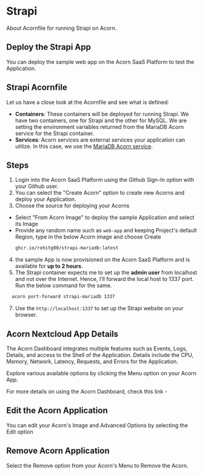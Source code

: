 # Strapi
About Acornfile for running Strapi on Acorn.

## Deploy the Strapi App 

You can deploy the sample web app on the Acorn SaaS Platform to test the Application.

## Strapi Acornfile

Let us have a close look at the Acornfile and see what is defined:

- **Containers**: These containers will be deployed for running Strapi. We have two containers, one for Strapi and the other for MySQL. We are setting the environment variables returned from the MariaDB Acorn service for the Strapi container.
- **Services**: Acorn services are external services your application can utilize. In this case, we use the [MariaDB Acorn service](https://github.com/acorn-io/mariadb/pkgs/container/mariadb).

## Steps

1. Login into the Acorn SaaS Platform using the Github Sign-In option with your Github user.
2. You can select the "Create Acorn" option to create new Acorns and deploy your Application.
3. Choose the source for deploying your Acorns
  * Select "From Acorn Image" to deploy the sample Application and select its Image
  * Provide any random name such as `web-app` and keeping Project's default Region, type in the below Acorn image and choose Create 
    ```bash
    ghcr.io/rohitg00/strapi-mariadb:latest
    ```
4. the sample App is now provisioned on the Acorn SaaS Platform and is available for **up to 2 hours**.
5. The Strapi container expects me to set up the **admin user** from localhost and not over the Internet. Hence, I’ll forward the local host to 1337 port. Run the below command for the same.
  ```bash
    acorn port-forward strapi-mariadb 1337
  ```
7. Use the `http://localhost:1337` to set up the Strapi website on your browser.
   
## Acorn Nextcloud App Details

The Acorn Dashboard integrates multiple features such as Events, Logs, Details, and access to the Shell of the Application. Details include the CPU, Memory, Network, Latency, Requests, and Errors for the Application.

Explore various available options by clicking the Menu option on your Acorn App.

For more details on using the Acorn Dashboard, check this link - 

## Edit the Acorn Application

You can edit your Acorn's Image and Advanced Options by selecting the Edit option 

## Remove Acorn Application

Select the Remove option from your Acorn's Menu to Remove the Acorn.




